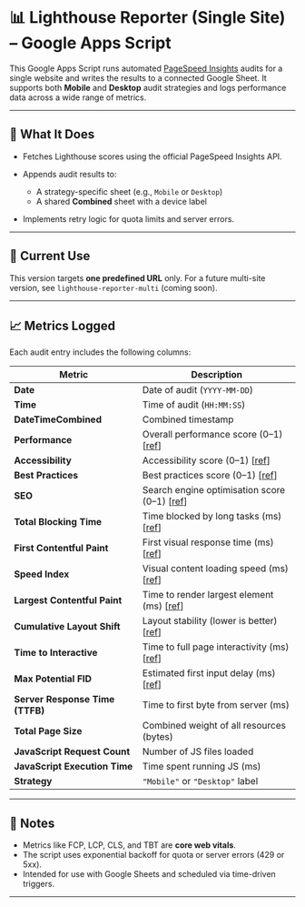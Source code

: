 
# 📊 Lighthouse Reporter (Single Site) – Google Apps Script

This Google Apps Script runs automated [PageSpeed Insights](https://developers.google.com/speed/pagespeed/insights/) audits for a single website and writes the results to a connected Google Sheet. It supports both **Mobile** and **Desktop** audit strategies and logs performance data across a wide range of metrics.

---

## 📁 What It Does

* Fetches Lighthouse scores using the official PageSpeed Insights API.
* Appends audit results to:

  * A strategy-specific sheet (e.g., `Mobile` or `Desktop`)
  * A shared **Combined** sheet with a device label
* Implements retry logic for quota limits and server errors.

---

## 📍 Current Use

This version targets **one predefined URL** only. For a future multi-site version, see `lighthouse-reporter-multi` (coming soon).

---

## 📈 Metrics Logged

Each audit entry includes the following columns:

| Metric                          | Description                                                                                                             |
| ------------------------------- | ----------------------------------------------------------------------------------------------------------------------- |
| **Date**                        | Date of audit (`YYYY-MM-DD`)                                                                                            |
| **Time**                        | Time of audit (`HH:MM:SS`)                                                                                              |
| **DateTimeCombined**            | Combined timestamp                                                                                                      |
| **Performance**                 | Overall performance score (0–1) \[[ref](https://developer.chrome.com/docs/lighthouse/performance/performance-scoring/)] |
| **Accessibility**               | Accessibility score (0–1) \[[ref](https://developer.chrome.com/docs/lighthouse/accessibility/)]                         |
| **Best Practices**              | Best practices score (0–1) \[[ref](https://developer.chrome.com/docs/lighthouse/best-practices/)]                       |
| **SEO**                         | Search engine optimisation score (0–1) \[[ref](https://developer.chrome.com/docs/lighthouse/seo/)]                      |
| **Total Blocking Time**         | Time blocked by long tasks (ms) \[[ref](https://web.dev/tbt/)]                                                          |
| **First Contentful Paint**      | First visual response time (ms) \[[ref](https://web.dev/fcp/)]                                                          |
| **Speed Index**                 | Visual content loading speed (ms) \[[ref](https://web.dev/speed-index/)]                                                |
| **Largest Contentful Paint**    | Time to render largest element (ms) \[[ref](https://web.dev/lcp/)]                                                      |
| **Cumulative Layout Shift**     | Layout stability (lower is better) \[[ref](https://web.dev/cls/)]                                                       |
| **Time to Interactive**         | Time to full page interactivity (ms) \[[ref](https://web.dev/tti/)]                                                     |
| **Max Potential FID**           | Estimated first input delay (ms) \[[ref](https://web.dev/fid/)]                                                         |
| **Server Response Time (TTFB)** | Time to first byte from server (ms)                                                                                     |
| **Total Page Size**             | Combined weight of all resources (bytes)                                                                                |
| **JavaScript Request Count**    | Number of JS files loaded                                                                                               |
| **JavaScript Execution Time**   | Time spent running JS (ms)                                                                                              |
| **Strategy**                    | `"Mobile"` or `"Desktop"` label                                                                                         |

---

## 🧠 Notes

* Metrics like FCP, LCP, CLS, and TBT are **core web vitals**.
* The script uses exponential backoff for quota or server errors (429 or 5xx).
* Intended for use with Google Sheets and scheduled via time-driven triggers.

---